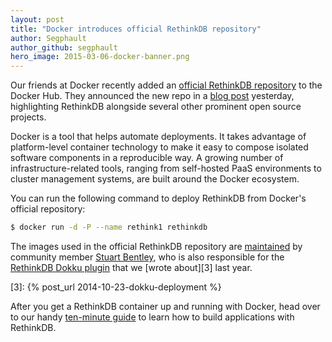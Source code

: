```yaml
---
layout: post
title: "Docker introduces official RethinkDB repository"
author: Segphault
author_github: segphault
hero_image: 2015-03-06-docker-banner.png
---
```


Our friends at Docker recently added an [official RethinkDB repository][1] to
the Docker Hub.  They announced the new repo in a [blog post][] yesterday,
highlighting RethinkDB alongside several other prominent open source projects.

[1]: https://registry.hub.docker.com/_/rethinkdb/
[blog post]: https://blog.docker.com/2015/03/thirteen-new-official-repositories-added-in-january-and-february/

Docker is a tool that helps automate deployments. It takes advantage of
platform-level container technology to make it easy to compose isolated
software components in a reproducible way. A growing number of
infrastructure-related tools, ranging from self-hosted PaaS environments to
cluster management systems, are built around the Docker ecosystem.
<!--more-->

You can run the following command to deploy RethinkDB from Docker's official
repository:

```bash
$ docker run -d -P --name rethink1 rethinkdb
```

The images used in the official RethinkDB repository are [maintained][2] by
community member [Stuart Bentley][], who is also responsible for the [RethinkDB
Dokku plugin][] that we [wrote about][3] last year.

[2]: https://github.com/stuartpb/rethinkdb-dockerfiles
[Stuart Bentley]: https://github.com/stuartpb
[RethinkDB Dokku plugin]: https://github.com/stuartpb/dokku-rethinkdb-plugin
[3]: {% post_url 2014-10-23-dokku-deployment %}

After you get a RethinkDB container up and running with Docker, head over to
our handy [ten-minute guide][] to learn how to build applications with
RethinkDB.

[ten-minute guide]: http://rethinkdb.com/docs/guide/javascript/
